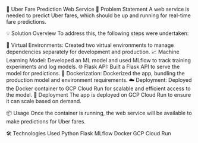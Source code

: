 🚖 Uber Fare Prediction Web Service
📝 Problem Statement
A web service is needed to predict Uber fares, which should be up and running for real-time fare predictions.

💡 Solution Overview
To address this, the following steps were undertaken:

🔄 Virtual Environments: Created two virtual environments to manage dependencies separately for development and production.
📈 Machine Learning Model: Developed an ML model and used MLflow to track training experiments and log models.
🌐 Flask API: Built a Flask API to serve the model for predictions.
🐳 Dockerization: Dockerized the app, bundling the production model and environment requirements.
☁️ Deployment: Deployed the Docker container to GCP Cloud Run for scalable and efficient access to the model.
🚀 Deployment
The app is deployed on GCP Cloud Run to ensure it can scale based on demand.

📦 Usage
Once the container is running, the web service will be available to make predictions for Uber fares.

🛠️ Technologies Used
Python
Flask
MLflow
Docker
GCP Cloud Run
